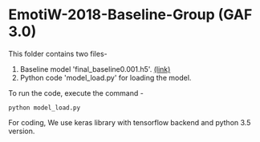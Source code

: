 # EmotiW-2018-Baseline-Group (GAF 3.0)
 
This folder contains two files-

1) Baseline model 'final_baseline0.001.h5'. [(link)](https://drive.google.com/file/d/1riSbzBtzLBQ1dhtYmZ_Jg1TRpXLLcnSj/view?usp=sharing")     
2) Python code 'model_load.py' for loading the model.
     
To run the code, execute the command -
    
    python model_load.py
  
For coding, We use keras library with tensorflow backend and python 3.5 version.
